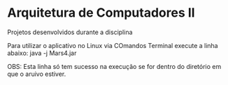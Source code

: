 # Arquitetura de Computadores II
Projetos desenvolvidos durante a disciplina

Para utilizar o aplicativo no Linux via COmandos Terminal execute a linha abaixo:
java -j Mars4.jar

OBS: Esta linha só tem sucesso na execução se for dentro do diretório em que o aruivo estiver.
